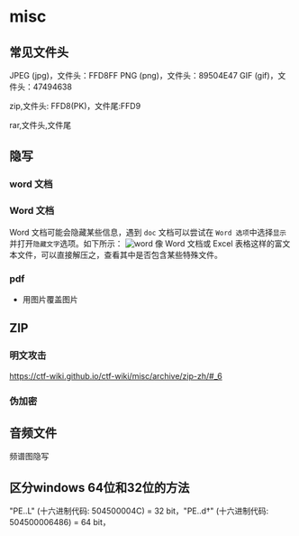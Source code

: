 # misc

## 常见文件头

JPEG (jpg)，文件头：FFD8FF 
PNG (png)，文件头：89504E47 
GIF (gif)，文件头：47494638 

zip,文件头: FFD8(PK)，文件尾:FFD9

rar,文件头,文件尾

## 隐写

### word 文档

### Word 文档

Word 文档可能会隐藏某些信息，遇到 `doc` 文档可以尝试在 `Word 选项`中选择`显示`并打开`隐藏文字`选项。如下所示：
![word](https://howiezhao.github.io/images/word.PNG)
像 Word 文档或 Excel 表格这样的富文本文件，可以直接解压之，查看其中是否包含某些特殊文件。



### pdf

- 用图片覆盖图片

## ZIP

### 明文攻击

 https://ctf-wiki.github.io/ctf-wiki/misc/archive/zip-zh/#_6 

### 伪加密



## 音频文件

频谱图隐写

## 区分windows 64位和32位的方法

  "PE..L" (十六进制代码: 504500004C) = 32 bit，"PE..d†" (十六进制代码: 504500006486) = 64 bit， 